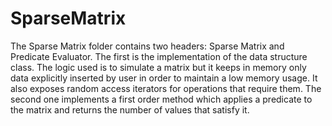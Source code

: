 # SparseMatrix

The Sparse Matrix folder contains two headers: Sparse Matrix and Predicate Evaluator. The first is the implementation of the data structure class. The logic used is to simulate a matrix but it keeps in memory only data explicitly inserted by user in order to maintain a low memory usage. It also exposes random access iterators for operations that require them. The second one implements a first order method which applies a predicate to the matrix and returns the number of values that satisfy it.
